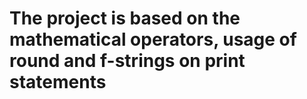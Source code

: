 # The project is based on the mathematical operators, usage of round and f-strings on print statements
